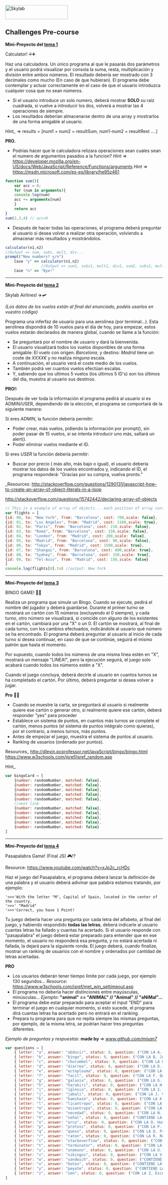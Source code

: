 <img src="http://www.skylabcoders.com/images/403/default.png" alt="Skylab" style="width:200px;height:45px;">

## Challenges Pre-course

**Mini-Proyecto del <a href="methods.md"> tema 1</a>**

Calculator! ➗➕

Haz una calculadora. Un único programa al que le pasarás dos parámetros y el usuario podrá visualizar por consola la suma, resta, multiplicación y división entre ambos números. El resultado debería ser mostrado con 3 decimales como mucho (En caso de que hubieran).
El programa debe contemplar y actuar correctamente en el caso de que el usuario introduzca cualquier cosa que no sean números.

- Si el usuario introduce un solo numero, deberá mostrar **SOLO** su raíz cuadrada, si vuelve a introducir los dos, volverá a mostrar las 4 operaciones de siempre.
- Los resultados deberían almacenarse dentro de una array y mostrarlos de una forma amigable al usuario.

*Hint_* => results = [num1 + num2 = resultSum, num1-num2 = resultRest ....]

**PRO.**

- Podrías hacer que le calculadora relizara operaciones sean cuales sean el numero de argumentos pasados a la funcion?
*Hint* => https://developer.mozilla.org/en-US/docs/Web/JavaScript/Reference/Functions/arguments
*Hint* => https://msdn.microsoft.com/es-es/library/he95z461
```javascript
function sum(){
    var acc = 0;
    for (num in arguments){
    console.log(num)
    acc += arguments[num]   
    }
    return acc
}
sum(2,3,4) // acc=9
```

- Después de hacer todas las operaciones, el programa deberá preguntar al usuario si desea volver a realizar otra operación, volviendo a almacenar más resultados y mostrándolos.
```javascript
calculator(n1,n2)
//Output => sum, subs, mult, div...
prompt("New numbers? y/n")
    Case "y" => calculator(n1,n2)
                //Output => sum1, subs1, mult1, div1, sum2, subs2, mult2, div2...
    Case "n" => "Bye!"
```

---

**Mini-Proyecto del <a href="objects.md"> tema 2 </a>**

Skylab Airlines! ✈️🛩

*(Los datos de los vuelos están al final del enunciado, podéis usarlos en vuestro código)*

Programa una inferfaz de usuario para una aerolinea (por terminal...). Esta aerolinea dispondrá de 10 vuelos para el dia de hoy, para empezar, estos vuelos estarán declarados de manera global, cuando se llame a la función:
- Se preguntará por el nombre de usuario y dará la bienvenida.
- El usuario visualizará todos los vuelos disponibles de una forma amigable:
    El vuelo con origen: *Barcelona*, y destino: *Madrid* tiene un coste de *XXXX€*  y no realiza *ninguna* escala.
- A continuación, el usuario verá el coste medio de los vuelos.
- También podrá ver cuantos vuelos efectúan escalas.
- Y, sabiendo que los ultimos 5 vuelos (los últimos 5 ID's) son los últimos del día, muestra al usuario sus destinos.

**PRO!:**

Después de ver toda la información el programa pedirá al usuario si es ADMIN/USER, dependiendo de la elección, el programa se comportará de la siguiente manera:

Si eres *ADMIN*, la función debería permitir:
- Poder crear, más vuelos, pidiendo la información por prompt(), sin poder pasar de 15 vuelos, si se intenta introducir uno más, saltará un alert().
- Poder eliminar vuelos mediante el ID.

Si eres *USER* la función debería permitir:
- Buscar por precio ( más alto, más bajo o igual), el usuario debería mostrar los datos de los vuelos encontrados y, indicando el ID, el programa responderá:
"Gracias por su compra, vuelva pronto."


_Resources:
http://stackoverflow.com/questions/1290131/javascript-how-to-create-an-array-of-object-literals-in-a-loop

http://stackoverflow.com/questions/15742442/declaring-array-of-objects


```javascript
// This is a example of array of objects... each position of array contains one object...
var flights = [
{id: 00, to: "New York", from: "Barcelona", cost: 700,scale: false},
{id: 01, to: "Los Angeles", from: "Madrid", cost: 1100,scale: true},
{id: 02, to: "Paris", from: "Barcelona", cost: 210,scale: false},
{id: 03, to: "Roma", from: "Barcelona", cost: 150,scale: false},
{id: 04, to: "London", from: "Madrid", cost: 200,scale: false},
{id: 05, to: "Madrid", from: "Barcelona", cost: 90,scale: false},
{id: 06, to: "Tokyo", from: "Madrid", cost: 1500,scale: true},
{id: 07, to: "Shangai", from: "Barcelona", cost: 800,scale: true},
{id: 08, to: "Sydney", from: "Barcelona", cost: 150,scale: true},
{id: 09, to: "Tel-Aviv", from: "Madrid", cost: 150,scale: false}
]
console.log(flights[0].to) //output: New York
```

---

**Mini-Proyecto del <a href="functions.md"> tema 3 </a>**


BINGO GAME! 🎲🎰

Realiza un programa que simule un Bingo. Cuando se ejecute, pedirá el nombre del jugador y deberá guardarse. Durante el primer turno se mostrará un cartón con 15 números (excluyendo el 0 siempre), y cada turno, otro número se visualizará, si coincide con alguno de los existentes en el cartón, cambiará por una "X" o un 0. El cartón se mostrará, al final de cada turno, con los cambios efectuados, indicándole al usuario qué número se ha encontrado.
El programa deberá preguntar al usuario al inicio de cada turno si desea continuar, en caso de que se continúe, seguirá el mismo patrón que hasta el momento.

Por supuesto, cuando todos los números de una misma linea estén en "X", mostrará un mensaje "LINEA!", pero la ejecución seguirá, el juego solo acabará cuando todos los números estén a "X".

Cuando el juego concluya, deberá decirle al usuario en cuantos turnos se ha completado el cartón. Por último, deberá preguntar si desea volver a jugar.

**Pro** 👊🏼
- Cuando se muestre la carta, se preguntará al usuario si realmente quiere ese cartón o generar otro, si realmente quiere ese cartón, deberá responder "yes" para proceder
- Establece un sistema de puntos, en cuantos más turnos se complete el cartón, menos puntos (el sistema de puntos intégralo como quieras), por el contrario, a menos turnos, más puntos.
- Antes de empezar el juego, muestra el sistema de puntos al usuario.
- Ranking de usuarios (ordenado por puntos).

Resources_
http://dlevin.pcprofessor.net/javaScript/bingo/bingo.html
https://www.w3schools.com/jsref/jsref_random.asp

Hint_
```javascript
var bingoCard = [
    {number: randomNumber, matched: false},
    {number: randomNumber, matched: false},
    {number: randomNumber, matched: false},
    {number: randomNumber, matched: false},
    {number: randomNumber, matched: false},
    //next line
    {number: randomNumber, matched: false},
    {number: randomNumber, matched: false},
    {number: randomNumber, matched: false},
    {number: randomNumber, matched: false},
    {number: randomNumber, matched: false}
]
```

---

**Mini-Proyecto del <a href="challengesJS.md"> tema 4 </a>**

Pasapalabra Game! (Final JS) 🎮⁉️

Resource: https://www.youtube.com/watch?v=xJp2c_rcHDc

Haz el juego del Pasapalabra, el programa deberá lanzar la definición de una palabra y el usuario deberá adivinar que palabra estamos tratando, por ejemplo:

```
'>>>'With the letter "M", Capital of Spain, located in the center of the country.
'>>>' "Madrid"
'>>>'Correct, you have 1 Point!
```

Tu juego debería hacer una pregunta por cada letra del alfabeto, al final del juego, y habiendo respondido **todas las letras**, deberá indicarle al usuario cuantas letras ha fallado y cuantas ha acertado.
Si el usuario responde con "pasapalabra" el juego deberá estar preparado para entender que en ese momento, el usuario no responderá esa pregunta, y no estará acertada ni fallada, la dejará para la siguiente ronda.
El juego deberá, cuando finalize, mostrar un ranking de usuarios con el nombre y ordenados por cantidad de letras acertadas.

**PRO**
- Los usuarios deberán tener tiempo límite por cada juego, por ejemplo 130 segundos...
*Resource*: https://www.w3schools.com/jsref/met_win_settimeout.asp
- El programa no debería hacer distinciones entre mayúsculas, minúsculas...
*Ejemplo*: **"animal" == "ANIMAL" // "Animal" // "aNiMal"...**
- El programa debe estar preparado para aceptar el input "END" para terminar el juego en cualquier momento, si esto sucede, el programa dirá cuantas letras ha acertado pero no entrará en el ranking.
- Prepara tu programa para que no repita siempre las mismas preguntas, por ejemplo, de la misma letra, se podrían hacer tres preguntas diferentes.

_Ejemplo de preguntas y respuestas:_ **made by** => _www.github.com/misan7_
```javascript
var questions = [
    { letter: "a", answer: "abducir", status: 0, question: ("CON LA A. Dicho de una supuesta criatura extraterrestre: Apoderarse de alguien") },
    { letter: "b", answer: "bingo", status: 0, question: ("CON LA B. Juego que ha sacado de quicio a todos los 'Skylabers' en las sesiones de precurso") },
    { letter: "c", answer: "churumbel", status: 0, question: ("CON LA C. Niño, crío, bebé") },
    { letter: "d", answer: "diarrea", status: 0, question: ("CON LA D. Anormalidad en la función del aparato digestivo caracterizada por frecuentes evacuaciones y su consistencia líquida") },
    { letter: "e", answer: "ectoplasma", status: 0, question: ("CON LA E. Gelatinoso y se encuentra debajo de la membrana plasmática. Los cazafantasmas medían su radiación") },
    { letter: "f", answer: "facil", status: 0, question: ("CON LA F. Que no requiere gran esfuerzo, capacidad o dificultad") },
    { letter: "g", answer: "galaxia", status: 0, question: ("CON LA G. Conjunto enorme de estrellas, polvo interestelar, gases y partículas") },
    { letter: "h", answer: "harakiri", status: 0, question: ("CON LA H. Suicidio ritual japonés por desentrañamiento") },
    { letter: "i", answer: "iglesia", status: 0, question: ("CON LA I. Templo cristiano") },
    { letter: "j", answer: "jabali", status: 0, question: ("CON LA J. Variedad salvaje del cerdo que sale en la película 'El Rey León', de nombre Pumba") },
    { letter: "k", answer: "kamikaze", status: 0, question: ("CON LA K. Persona que se juega la vida realizando una acción temeraria") },
    { letter: "l", answer: "licantropo", status: 0, question: ("CON LA L. Hombre lobo") },
    { letter: "m", answer: "misantropo", status: 0, question: ("CON LA M. Persona que huye del trato con otras personas o siente gran aversión hacia ellas") },
    { letter: "n", answer: "necedad", status: 0, question: ("CON LA N. Demostración de poca inteligencia") },
    { letter: "ñ", answer: "señal", status: 0, question: ("CONTIENE LA Ñ. Indicio que permite deducir algo de lo que no se tiene un conocimiento directo.") },
    { letter: "o", answer: "orco", status: 0, question: ("CON LA O. Humanoide fantástico de apariencia terrible y bestial, piel de color verde creada por el escritor Tolkien") },
    { letter: "p", answer: "protoss", status: 0, question: ("CON LA P. Raza ancestral tecnológicamente avanzada que se caracteriza por sus grandes poderes psíonicos del videojuego StarCraft") },
    { letter: "q", answer: "queso", status: 0, question: ("CON LA Q. Producto obtenido por la maduración de la cuajada de la leche") },
    { letter: "r", answer: "raton", status: 0, question: ("CON LA R. Roedor") },
    { letter: "s", answer: "stackoverflow", status: 0, question: ("CON LA S. Comunidad salvadora de todo desarrollador informático") },
    { letter: "t", answer: "terminator", status: 0, question: ("CON LA T. Película del director James Cameron que consolidó a Arnold Schwarzenegger como actor en 1984") },
    { letter: "u", answer: "unamuno", status: 0, question: ("CON LA U. Escritor y filósofo español de la generación del 98 autor del libro 'Niebla' en 1914") },
    { letter: "v", answer: "vikingos", status: 0, question: ("CON LA V. Nombre dado a los miembros de los pueblos nórdicos originarios de Escandinavia, famosos por sus incursiones y pillajes en Europa") },
    { letter: "w", answer: "sandwich", status: 0, question: ("CONTIENE LA W. Emparedado hecho con dos rebanadas de pan entre las cuales se coloca jamón y queso") },
    { letter: "x", answer: "botox", status: 0, question: ("CONTIENE LA X. Toxina bacteriana utilizada en cirujía estética") },
    { letter: "y", answer: "peyote", status: 0, question: ("CONTIENE LA Y. Pequeño cáctus conocido por sus alcaloides psicoactivos utilizado de forma ritual y medicinal por indígenas americanos") },
    { letter: "z", answer: "zen", status: 0, question: ("CON LA Z. Escuela de budismo que busca la experiencia de la sabiduría más allá del discurso racional") },
]
```
